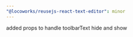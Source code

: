 ```yaml
---
"@locoworks/reusejs-react-text-editor": minor
---
```


added props to handle toolbarText hide and show
